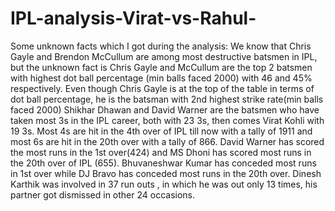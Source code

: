 # IPL-analysis-Virat-vs-Rahul-
Some unknown facts which I got during the analysis:
We know that Chris Gayle and Brendon McCullum are among most destructive batsmen in IPL, but the unknown fact is Chris Gayle and McCullum are the top 2 batsmen with highest dot ball percentage (min balls faced 2000) with 46 and 45% respectively.
Even though Chris Gayle is at the top of the table in terms of dot ball percentage, he is the batsman with 2nd highest strike rate(min balls faced 2000)
Shikhar Dhawan and David Warner are the batsmen who have taken most 3s in the IPL career, both with 23 3s, then comes Virat Kohli with 19 3s.
Most 4s are hit in the 4th over of IPL till now with a tally of 1911 and most 6s are hit in the 20th over with a tally of 866.
David Warner has scored the most runs in the 1st over(424) and MS Dhoni has scored most runs in the 20th over of IPL (655).
Bhuvaneshwar Kumar has conceded most runs in 1st over while DJ Bravo has conceded most runs in the 20th over.
Dinesh Karthik was involved in 37 run outs , in which he was out only 13 times, his partner got dismissed in other 24 occasions.
